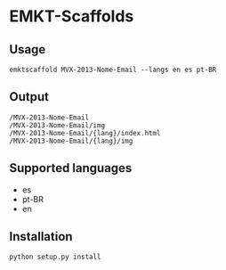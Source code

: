 # EMKT-Scaffolds

## Usage

```emktscaffold MVX-2013-Nome-Email --langs en es pt-BR```

## Output

```
/MVX-2013-Nome-Email
/MVX-2013-Nome-Email/img
/MVX-2013-Nome-Email/{lang}/index.html
/MVX-2013-Nome-Email/{lang}/img
```
## Supported languages
- es
- pt-BR
- en

## Installation

```python setup.py install```